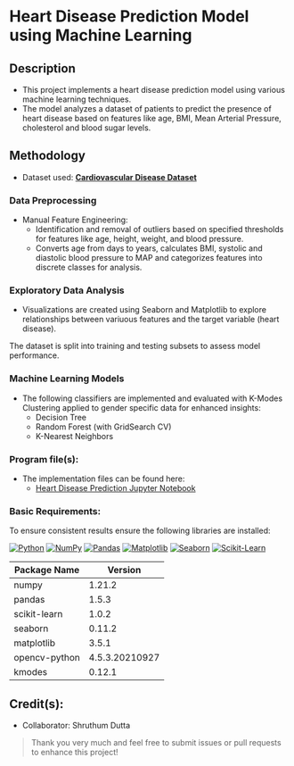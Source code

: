# Heart Disease Prediction Model using Machine Learning

## Description
- This project implements a heart disease prediction model using various machine learning techniques.
- The model analyzes a dataset of patients to predict the presence of heart disease based on features like age, BMI, Mean Arterial Pressure, cholesterol and blood sugar levels.

## Methodology
- Dataset used: **[Cardiovascular Disease Dataset](https://www.kaggle.com/datasets/sulianova/cardiovascular-disease-dataset)**

### Data Preprocessing
- Manual Feature Engineering:
	- Identification and removal of outliers based on specified thresholds for features like age, height, weight, and blood pressure.
	- Converts age from days to years, calculates BMI, systolic and diastolic blood pressure to MAP and categorizes features into discrete classes for analysis.

### Exploratory Data Analysis
- Visualizations are created using Seaborn and Matplotlib to explore relationships between variuous features and the target variable (heart disease).

The dataset is split into training and testing subsets to assess model performance.

### Machine Learning Models
- The following classifiers are implemented and evaluated with K-Modes Clustering applied to gender specific data for enhanced insights:
	- Decision Tree
	- Random Forest (with GridSearch CV)
	- K-Nearest Neighbors
 
 ### Program file(s):
 - The implementation files can be found here:
 	- [Heart Disease Prediction Jupyter Notebook](https://github.com/ksatrajit0/Heart-Disease-Prediction-ML/blob/main/heart_Disease_Prediction_Model.ipynb)   

### Basic Requirements:
To ensure consistent results ensure the following libraries are installed:

[![Python](https://img.shields.io/badge/Python-3.8%2B-3776AB?style=for-the-badge&logo=python&logoColor=ffffff)](https://www.python.org/)
[![NumPy](https://img.shields.io/badge/Numpy-v1.21.0-013243?style=for-the-badge&logo=numpy&logoColor=white)](https://numpy.org/)
[![Pandas](https://img.shields.io/badge/Pandas-v1.3.0-150458?style=for-the-badge&logo=pandas&logoColor=white)](https://pandas.pydata.org/)
[![Matplotlib](https://img.shields.io/badge/Matplotlib-v3.4.2-003b57?style=for-the-badge&logo=matplotlib&logoColor=white)](https://matplotlib.org/)
[![Seaborn](https://img.shields.io/badge/Seaborn-v0.11.1-30a9e0?style=for-the-badge&logo=seaborn&logoColor=white)](https://seaborn.pydata.org/)
[![Scikit-Learn](https://img.shields.io/badge/scikit--learn-v0.24.2-f7931e?style=for-the-badge&logo=scikit-learn&logoColor=white)](https://scikit-learn.org/)

|Package Name | Version|
| --- | ---|
| numpy | 1.21.2 |
| pandas | 1.5.3|
|scikit-learn | 1.0.2|
|seaborn | 0.11.2|
|matplotlib | 3.5.1|
|opencv-python | 4.5.3.20210927|
|kmodes | 0.12.1|

## Credit(s):
- Collaborator: Shruthum Dutta

> Thank you very much and feel free to submit issues or pull requests to enhance this project!
